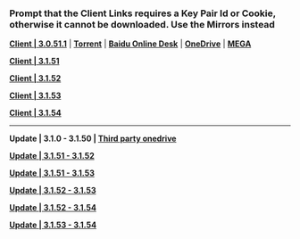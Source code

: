 ### Prompt that the Client Links requires a Key Pair Id or Cookie, otherwise it cannot be downloaded. Use the Mirrors instead

**[Client | 3.0.51.1](https://osbetadownload.yuanshen.com/client_app/download/beta_pc/20220927134823_kEQbFJShHBdJLxNz/GenshinImpact_3.0.51.1_beta.zip)** | **[Torrent](https://cdn.discordapp.com/attachments/997566696137175144/1026770358478577704/GenshinImpact_3.0.51.1_beta.torrent)** | **[Baidu Online Desk](https://pan.baidu.com/s/1p3GmKm-y0exs18V5lYvd-g?pwd=c0ft)** | **[OneDrive](https://moefox-my.sharepoint.com/:f:/g/personal/admin_moefox_onmicrosoft_com/Ek-WJCoLx31NkB_xOGSFuegB5_mxJQpW-atwhYKkRWETfg?e=cYEUXD)** | **[MEGA](https://mega.nz/folder/XiwgBCTK#QbUlw7Bm12jjbcZ-UWbLbg)** 

**[Client | 3.1.51](https://osbetadownload.yuanshen.com/client_app/download/beta_pc/20220927134823_kEQbFJShHBdJLxNz/GenshinImpact_3.1.51_beta.zip)**

**[Client | 3.1.52](https://osbetadownload.yuanshen.com/client_app/download/beta_pc/20220930115455_RqieAl1LEJPkePL5/GenshinImpact_3.1.52_beta.zip)**

**[Client | 3.1.53](https://osbetadownload.yuanshen.com/client_app/download/beta_pc/20221010110132_4w3UFor4kaeXQ0IL/GenshinImpact_3.1.53_beta.zip)**

**[Client | 3.1.54](https://osbetadownload.yuanshen.com/client_app/download/beta_pc/20221013113416_TmRxsaMal5CyTtMF/GenshinImpact_3.1.54_beta.zip)**

---

**Update | 3.1.0 - 3.1.50 | [Third party onedrive](https://rainkavik-my.sharepoint.com/:f:/p/kong/ElO20Bd2sghGqYhf0tA7p_oBPzjLMhT41ABPV17jr2r5JQ?e=wRw9m1)**

**[Update | 3.1.51 - 3.1.52](https://osbetadownload.yuanshen.com/client_app/beta_update/private/hk4e_global/36/game_3.1.51_3.1.52_hdiff_tcRkLIu75JfKmQMj.zip)**

**[Update | 3.1.51 - 3.1.53](https://osbetadownload.yuanshen.com/client_app/beta_update/private/hk4e_global/36/game_3.1.51_3.1.53_hdiff_EclUqByjXFMALKs3.zip)**

**[Update | 3.1.52 - 3.1.53](https://osbetadownload.yuanshen.com/client_app/beta_update/private/hk4e_global/36/game_3.1.52_3.1.53_hdiff_1opxJ6nD2LNAiqd5.zip)**

**[Update | 3.1.52 - 3.1.54](https://osbetadownload.yuanshen.com/client_app/beta_update/private/hk4e_global/36/game_3.1.52_3.1.54_hdiff_WGXxcUZiqQCLIYVO.zip)**

**[Update | 3.1.53 - 3.1.54](https://osbetadownload.yuanshen.com/client_app/beta_update/private/hk4e_global/36/game_3.1.53_3.1.54_hdiff_sK3eupLTYqyMQSaC.zip)**
